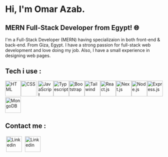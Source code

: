 # Hi, I'm Omar Azab. 

## MERN Full-Stack Developer from Egypt! 🌐



I'm a Full-Stack Developer (MERN) having specializaion in both front-end & back-end. From Giza, Egypt. I have a strong passion for full-stack web development and love doing my job. Also, I have a small experience in designing web pages. 

## Tech i use :
<img src="https://skillicons.dev/icons?i=html" height="50px" title="HTML"><img src="https://skillicons.dev/icons?i=css" height="50px" title="CSS"> <img src="https://skillicons.dev/icons?i=js" title="JavaScript" height="50px"><img src="https://skillicons.dev/icons?i=ts" title="Typescript" height="50px"><img src="https://skillicons.dev/icons?i=bootstrap" height="50px" title="Bootstrap"><img src="https://skillicons.dev/icons?i=tailwind" height="50px" title="Tailwind"><img src="https://skillicons.dev/icons?i=react" height="50px" title="React.js"><img src="https://skillicons.dev/icons?i=nextjs" height="50px" title="Next.js"><img src="https://skillicons.dev/icons?i=nodejs" height="50px" title="Node.js"><img src="https://skillicons.dev/icons?i=express" height="50px" title="Express.js"><img src="https://skillicons.dev/icons?i=mongodb" height="50px" title="MongoDB">
## Contact me :
<a href="https://www.linkedin.com/in/omar-azab-843089292/"><img src="https://skillicons.dev/icons?i=linkedin" height="50px" title="Linkedin" style="padding: 3px" class="skill-icon"></a>
<a href="https://www.linkedin.com/in/omar-azab-843089292/"><img src="https://skillicons.dev/icons?i=web" height="50px" title="Linkedin" style="padding: 3px" class="skill-icon"></a>



